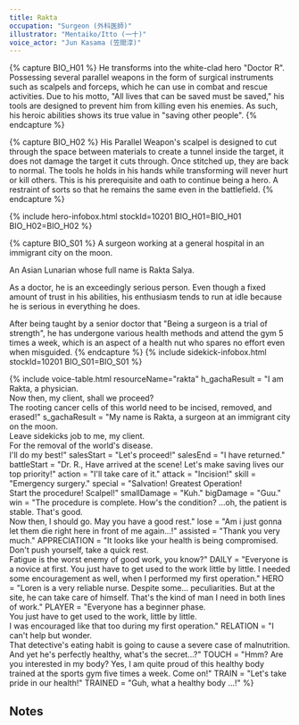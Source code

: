 ```yaml
---
title: Rakta
occupation: "Surgeon (外科医師)"
illustrator: "Mentaiko/Itto (一十)"
voice_actor: "Jun Kasama (笠間淳)"
---
```


{% capture BIO_H01 %}
He transforms into the white-clad hero "Doctor R". Possessing several parallel weapons in the form of surgical instruments such as scalpels and forceps, which he can use in combat and rescue activities.
Due to his motto, "All lives that can be saved must be saved," his tools are designed to prevent him from killing even his enemies.
As such, his heroic abilities shows its true value in "saving other people".
{% endcapture %}

{% capture BIO_H02 %}
His Parallel Weapon's scalpel is designed to cut through the space between materials to create a tunnel inside the target, it does not damage the target it cuts through.
Once stitched up, they are back to normal. The tools he holds in his hands while transforming will never hurt or kill others.
This is his prerequisite and oath to continue being a hero. A restraint of sorts so that he remains the same even in the battlefield.
{% endcapture %}

{% include hero-infobox.html stockId=10201 BIO_H01=BIO_H01 BIO_H02=BIO_H02 %}

{% capture BIO_S01 %}
A surgeon working at a general hospital in an immigrant city on the moon.

An Asian Lunarian whose full name is Rakta Salya.

As a doctor, he is an exceedingly serious person. Even though a fixed amount of trust in his abilities, his enthusiasm tends to run at idle because he is serious in everything he does.

After being taught by a senior doctor that "Being a surgeon is a trial of strength", he has undergone various health methods and attend the gym 5 times a week, which is an aspect of a health nut who spares no effort even when misguided.
{% endcapture %}
{% include sidekick-infobox.html stockId=10201 BIO_S01=BIO_S01 %}

{% include voice-table.html resourceName="rakta"
h_gachaResult = "I am Rakta, a physician.<br>Now then, my client, shall we proceed?<br>The rooting cancer cells of this world need to be incised, removed, and erased!"
s_gachaResult = "My name is Rakta, a surgeon at an immigrant city on the moon.<br>Leave sidekicks job to me, my client.<br>For the removal of the world's disease.<br>I'll do my best!"
salesStart = "Let's proceed!"
salesEnd = "I have returned."
battleStart = "Dr. R., Have arrived at the scene! Let's make saving lives our top priority!"
action = "I'll take care of it."
attack = "Incision!"
skill = "Emergency surgery."
special = "Salvation! Greatest Operation!<br>Start the procedure! Scalpel!"
smallDamage = "Kuh."
bigDamage = "Guu."
win = "The procedure is complete. How's the condition? ...oh, the patient is stable. That's good.<br>Now then, I should go. May you have a good rest."
lose = "Am i just gonna let them die right here in front of me again...!"
assisted = "Thank you very much."
APPRECIATION = "It looks like your health is being compromised.<br>Don't push yourself, take a quick rest.<br>Fatigue is the worst enemy of good work, you know?"
DAILY = "Everyone is a novice at first.  You just have to get used to the work little by little.  I needed some encouragement as well, when I performed my first operation."
HERO = "Loren is a very reliable nurse.  Despite some... peculiarities. But at the site, he can take care of himself.  That's the kind of man I need in both lines of work."
PLAYER = "Everyone has a beginner phase.<br>You just have to get used to the work, little by little.<br>I was encouraged like that too during my first operation."
RELATION = "I can't help but wonder.<br>That detective's eating habit is going to cause a severe case of malnutrition.<br>And yet he's perfectly healthy, what's the secret...?"
TOUCH = "Hmm?  Are you interested in my body?  Yes, I am quite proud of this healthy body trained at the sports gym five times a week.  Come on!"
TRAIN = "Let's take pride in our health!"
TRAINED = "Guh, what a healthy body ...!"
%}

## Notes
